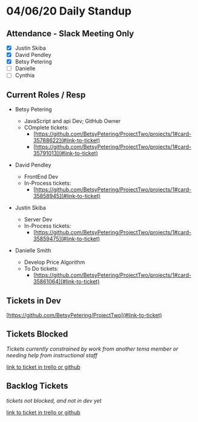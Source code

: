 # 04/06/20 Daily Standup

## Attendance - Slack Meeting Only

- [x] Justin Skiba
- [x] David Pendley
- [x] Betsy Petering
- [ ] Danielle
- [ ] Cynthia

## Current Roles / Resp

- Betsy Petering
  - JavaScript and api Dev; GitHub Owner
  - COmplete tickets:
    - [https://github.com/BetsyPetering/ProjectTwo/projects/1#card-35788622](#link-to-ticket)
    - [https://github.com/BetsyPetering/ProjectTwo/projects/1#card-35791013](#link-to-ticket)

- David Pendley
  - FrontEnd Dev
  - In-Process tickets:
    - [https://github.com/BetsyPetering/ProjectTwo/projects/1#card-35858945](#link-to-ticket)

- Justin Skiba
  - Server Dev
  - In-Process tickets:
    - [https://github.com/BetsyPetering/ProjectTwo/projects/1#card-35859475](#link-to-ticket)

- Danielle Smith
  - Develop Price Algorithm
  - To Do tickets:
    - [https://github.com/BetsyPetering/ProjectTwo/projects/1#card-35861064](#link-to-ticket)

## Tickets in Dev

[https://github.com/BetsyPetering/ProjectTwo](#link-to-ticket)

## Tickets Blocked

_Tickets currently constrained by work from another tema member or needing help from instructional staff_

[link to ticket in trello or github](#link-to-ticket)

## Backlog Tickets

_tickets not blocked, and not in dev yet_

[link to ticket in trello or github](#link-to-ticket)
